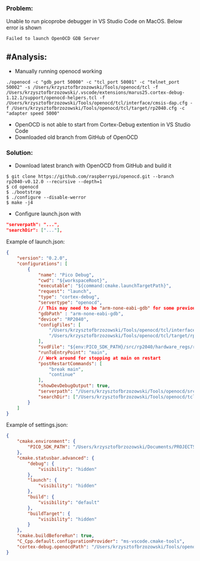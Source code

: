 ### Problem:
Unable to run picoprobe debugger in VS Studio Code on MacOS. Below error is shown
```
Failed to launch OpenOCD GDB Server
```

## #Analysis:
- Manually running openocd working
```
./openocd -c "gdb_port 50000" -c "tcl_port 50001" -c "telnet_port 50002" -s /Users/krzysztofbrzozowski/Tools/openocd/tcl -f /Users/krzysztofbrzozowski/.vscode/extensions/marus25.cortex-debug-1.12.1/support/openocd-helpers.tcl -f /Users/krzysztofbrzozowski/Tools/openocd/tcl/interface/cmsis-dap.cfg -f /Users/krzysztofbrzozowski/Tools/openocd/tcl/target/rp2040.cfg -c "adapter speed 5000"
```
- OpenOCD is not able to start from Cortex-Debug extention in VS Studio Code
- Downloaded old branch from GitHub of OpenOCD 


### Solution:
- Download latest branch with OpenOCD from GitHub and build it
```
$ git clone https://github.com/raspberrypi/openocd.git --branch rp2040-v0.12.0 --recursive --depth=1
$ cd openocd
$ ./bootstrap
$ ./configure --disable-werror
$ make -j4
```

- Configure launch.json with 
```json
"serverpath": "...",
"searchDir": ["..."],
```

Example of launch.json:
```json
{
    "version": "0.2.0",
    "configurations": [
        {
            "name": "Pico Debug",
            "cwd": "${workspaceRoot}",
            "executable": "${command:cmake.launchTargetPath}",
            "request": "launch",
            "type": "cortex-debug",
            "servertype": "openocd",
            // This may need to be "arm-none-eabi-gdb" for some previous builds
            "gdbPath" : "arm-none-eabi-gdb",
            "device": "RP2040",
            "configFiles": [
                "/Users/krzysztofbrzozowski/Tools/openocd/tcl/interface/cmsis-dap.cfg",
                "/Users/krzysztofbrzozowski/Tools/openocd/tcl/target/rp2040.cfg"
            ],
            "svdFile": "${env:PICO_SDK_PATH}/src/rp2040/hardware_regs/rp2040.svd",
            "runToEntryPoint": "main",
            // Work around for stopping at main on restart
            "postRestartCommands": [
                "break main",
                "continue"
            ],
            "showDevDebugOutput": true,
            "serverpath": "/Users/krzysztofbrzozowski/Tools/openocd/src/openocd",
            "searchDir": ["/Users/krzysztofbrzozowski/Tools/openocd/tcl"]
        }
    ]
}
```
Example of settings.json:
```json
{
    "cmake.environment": {
        "PICO_SDK_PATH": "/Users/krzysztofbrzozowski/Documents/PROJECTS/SOFTWARE/rpi_pico.nosync/pico-sdk"
    },
    "cmake.statusbar.advanced": {
        "debug": {
            "visibility": "hidden"
        },
        "launch": {
            "visibility": "hidden"
        },
        "build": {
            "visibility": "default"
        },
        "buildTarget": {
            "visibility": "hidden"
        }
    },
    "cmake.buildBeforeRun": true,
    "C_Cpp.default.configurationProvider": "ms-vscode.cmake-tools",
    "cortex-debug.openocdPath": "/Users/krzysztofbrzozowski/Tools/openocd/src/openocd"
}
```
